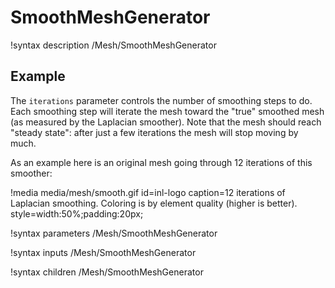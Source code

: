 # SmoothMeshGenerator

!syntax description /Mesh/SmoothMeshGenerator

## Example

The `iterations` parameter controls the number of smoothing steps to do.  Each
smoothing step will iterate the mesh toward the "true" smoothed mesh (as
measured by the Laplacian smoother).  Note that the mesh should reach "steady
state": after just a few iterations the mesh will stop moving by much.

As an example here is an original mesh going through 12 iterations of this smoother:

!media media/mesh/smooth.gif
       id=inl-logo
       caption=12 iterations of Laplacian smoothing.  Coloring is by element quality (higher is better).
       style=width:50%;padding:20px;

!syntax parameters /Mesh/SmoothMeshGenerator

!syntax inputs /Mesh/SmoothMeshGenerator

!syntax children /Mesh/SmoothMeshGenerator
